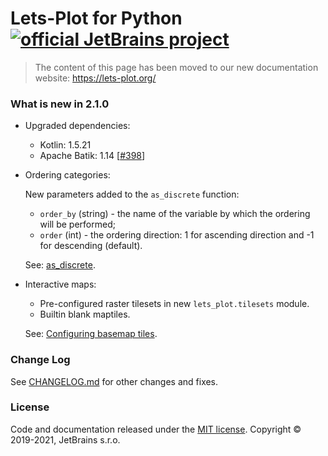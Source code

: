 # Lets-Plot for Python [![official JetBrains project](http://jb.gg/badges/official-flat-square.svg)](https://confluence.jetbrains.com/display/ALL/JetBrains+on+GitHub)

> The content of this page has been moved to
> our new documentation website: https://lets-plot.org/

### What is new in 2.1.0

- Upgraded dependencies:

    - Kotlin: 1.5.21
    - Apache Batik: 1.14 [[#398](https://github.com/JetBrains/lets-plot/issues/398)]

- Ordering categories:

  New parameters added to the `as_discrete` function:

    - `order_by` (string) - the name of the variable by which the ordering will be performed;
    - `order` (int) - the ordering direction: 1 for ascending direction and -1 for descending (default).

  See: [as_discrete](https://github.com/JetBrains/lets-plot/blob/master/docs/as_discrete.md).

- Interactive maps:

    - Pre-configured raster tilesets in new `lets_plot.tilesets` module.
    - Builtin blank maptiles.

  See: [Configuring basemap tiles](https://github.com/JetBrains/lets-plot/blob/master/docs/basemap_tiles.md).

### Change Log

See [CHANGELOG.md](https://github.com/JetBrains/lets-plot/blob/master/CHANGELOG.md) for other changes and fixes.

### License

Code and documentation released under the [MIT license](https://github.com/JetBrains/lets-plot/blob/master/LICENSE).
Copyright © 2019-2021, JetBrains s.r.o.

